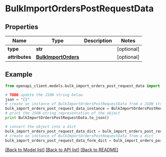 # BulkImportOrdersPostRequestData


## Properties
Name | Type | Description | Notes
------------ | ------------- | ------------- | -------------
**type** | **str** |  | [optional] 
**attributes** | [**BulkImportOrders**](BulkImportOrders.md) |  | [optional] 

## Example

```python
from openapi_client.models.bulk_import_orders_post_request_data import BulkImportOrdersPostRequestData

# TODO update the JSON string below
json = "{}"
# create an instance of BulkImportOrdersPostRequestData from a JSON string
bulk_import_orders_post_request_data_instance = BulkImportOrdersPostRequestData.from_json(json)
# print the JSON string representation of the object
print BulkImportOrdersPostRequestData.to_json()

# convert the object into a dict
bulk_import_orders_post_request_data_dict = bulk_import_orders_post_request_data_instance.to_dict()
# create an instance of BulkImportOrdersPostRequestData from a dict
bulk_import_orders_post_request_data_form_dict = bulk_import_orders_post_request_data.from_dict(bulk_import_orders_post_request_data_dict)
```
[[Back to Model list]](../README.md#documentation-for-models) [[Back to API list]](../README.md#documentation-for-api-endpoints) [[Back to README]](../README.md)


